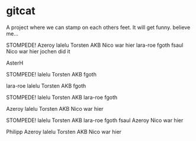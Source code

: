 # gitcat
A project where we can stamp on each others feet.
It will get funny. believe me...

STOMPEDE! Azeroy lalelu Torsten AKB Nico war hier lara-roe fgoth 
fsaul Nico war hier jochen did it























AsterH



STOMPEDE! lalelu Torsten AKB fgoth


lara-roe lalelu Torsten AKB fgoth

STOMPEDE! lalelu Torsten AKB lara-roe fgoth




Azeroy lalelu Torsten AKB Nico war hier

STOMPEDE! lalelu Torsten AKB lara-roe fgoth fsaul Azeroy Nico war hier





Philipp Azeroy lalelu Torsten AKB Nico war hier

